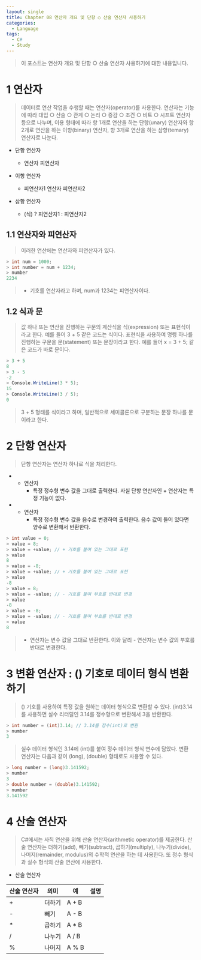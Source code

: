 ```yaml
---
layout: single
title: Chapter 08 연산자 개요 및 단항 ○ 산술 연산자 사용하기
categories:
  - Language
tags:
  - C#
  - Study
---
```

>이 포스트는 연산자 개요 및 단항 ○ 산술 연산자 사용하기에 대한 내용입니다.

# 1 연산자

>데이터로 연산 작업을 수행할 때는 연산자(operator)를 사용한다. 연산자는 기능에 따라 대입 ○ 산술 ○ 관계 ○ 논리 ○ 증감 ○ 조건 ○ 비트 ○ 시프트 연산자 등으로 나누며, 이용 형태에 따라 항 1개로 연산을 하는 단항(unary) 연산자와 항 2개로 연산을 하는 이항(binary) 연산자, 항 3개로 연산을 하는 삼항(temary) 연산자로 나눈다.

- 단항 연산자
	- 연산자 피연산자

- 이항 연산자
	- 피연산자1 연산자 피연산자2

- 삼항 연산자
	- (식) ? 피연산자1 : 피연산자2

## 1.1 연산자와 피연산자

>이러한 연산에는 연산자와 피연산자가 있다. 

```cs
> int num = 1000;
> int number = num + 1234;
> number
2234
```

>+ 기호를 연산자라고 하며, num과 1234는 피연산자이다.

## 1.2 식과 문

>값 하나 또는 연산을 진행하는 구문의 계산식을 식(expression) 또는 표현식이라고 한다. 예를 들어 3 + 5 같은 코드는 식이다. 표현식을 사용하여 명령 하나를 진행하는 구문을 문(statement) 또는 문장이라고 한다. 예를 들어 x = 3 + 5; 같은 코드가 바로 문이다. 

```cs
> 3 + 5
8
> 3 - 5
-2
> Console.WriteLine(3 * 5);
15
> Console.WriteLine(3 / 5);
0
```

>3 + 5 형태를 식이라고 하며, 일반적으로 세미콜론으로 구분하는 문장 하나를 문이라고 한다.

# 2 단항 연산자

>단항 연산자는 연산자 하나로 식을 처리한다. 

- + 연산자
	- 특정 정수형 변수 값을 그대로 출력한다. 사실 단항 연산자인 + 연산자는 특정 기능이 없다.

- - 연산자
	- 특정 정수형 변수 값을 음수로 변경하여 출력한다. 음수 값이 들어 있다면 양수로 변환해서 반환한다. 

```cs
> int value = 0;
> value = 8;
> value = +value; // + 기호를 붙여 있는 그대로 표현
> value
8
> value = -8;
> value = +value; // + 기호를 붙여 있는 그대로 표현
> value
-8
> value = 8;
> value = -value; // - 기호를 붙여 부호를 반대로 변경
> value
-8
> value = -8;
> value = -value; // - 기호를 붙여 부호를 반대로 변경
> value
8
```

>+ 연산자는 변수 값을 그대로 반환한다. 이와 달리 - 연산자는 변수 값의 부호를 반대로 변경한다.

# 3 변환 연산자 : () 기호로 데이터 형식 변환하기

>() 기호를 사용하여 특정 값을 원하는 데이터 형식으로 변환할 수 있다. (int)3.14를 사용하면 실수 리터럴인 3.14를 정수형으로 변환해서 3을 반환한다.

```cs
> int number = (int)3.14; // 3.14를 정수(int)로 변환
> number
3
```

>실수 데이터 형식인 3.14에 (int)를 붙여 정수 데이터 형식 변수에 담았다. 변환 연산자는 다음과 같이 (long), (double) 형태로도 사용할 수 있다.

```cs
> long number = (long)3.141592;
> number
3
> double number = (double)3.141592;
> number
3.141592
```

# 4 산술 연산자

>C#에서는 사칙 연산을 위해 산술 연산자(arithmetic operator)를 제공한다. 산술 연산자는 더하기(add), 빼기(subtract), 곱하기(multiply), 나누기(divide), 나머지(remainder, modulus)의 수학적 연산을 하는 데 사용한다. 또 정수 형식과 실수 형식의 산술 연산에 사용한다. 

- 산술 연산자

| 산술 연산자 | 의미  | 예     | 설명  |
| ------ | --- | ----- | --- |
| +      | 더하기 | A + B |     |
| -      | 빼기  | A - B |     |
| *      | 곱하기 | A * B |     |
| /      | 나누기 | A / B |     |
| %      | 나머지 | A % B |     |



